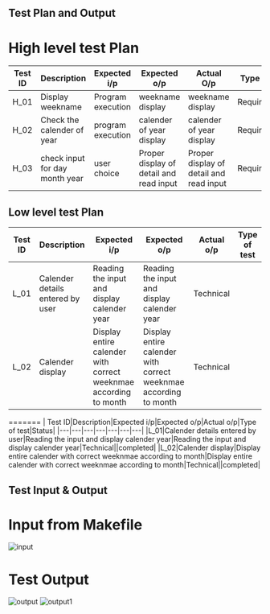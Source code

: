 ## Test Plan and Output
# High level test Plan
|Test ID|Description|Expected i/p|Expected o/p|Actual O/p|Type of test|status|
|---|----|---|---|---|---|---|
|H_01|Display weekname|Program execution|weekname display|weekname display|Requirement|completed|
|H_02|Check the calender of year |program execution|calender of year display|calender of year display|Requiremnent|completed|
|H_03|check input for day month year|user choice|Proper display of detail and read input|Proper display of detail and read input|Requirement|completed|

## Low level test Plan

| Test ID|Description|Expected i/p|Expected o/p|Actual o/p|Type of test|
|---|---|---|---|---|---|
|L_01|Calender details entered by user|Reading the input and display calender year|Reading the input and display calender year|Technical|
|L_02|Calender display|Display entire calender with correct weeknmae according to month|Display entire calender with correct weeknmae according to month|Technical|


=======
| Test ID|Description|Expected i/p|Expected o/p|Actual o/p|Type of test|Status|
|---|---|---|---|---|---|---|
|L_01|Calender details entered by user|Reading the input and display calender year|Reading the input and display calender year|Technical||completed|
|L_02|Calender display|Display entire calender with correct weeknmae according to month|Display entire calender with correct weeknmae according to month|Technical||completed|

## Test Input & Output
# Input from Makefile
![input](https://user-images.githubusercontent.com/89115879/156285279-c28813be-e9f3-4509-b9e8-743c1960a7f7.PNG)

# Test Output
![output](https://user-images.githubusercontent.com/89115879/156285293-1f141ac9-db46-4bc4-b1dd-269973dc51bf.PNG)
![output1](https://user-images.githubusercontent.com/89115879/156285301-47467e3e-34de-4e4c-ac7c-a8fa2fafc9d6.PNG)